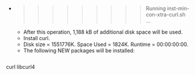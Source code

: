 * >>>>>>>>> Running inst-min-con-xtra-curl.sh ...
  * After this operation, 1,188 kB of additional disk space will be used.
  * Install curl.
  * Disk size = 1551776K. Space Used = 1824K. Runtime = 00:00:00:00.
  * The following NEW packages will be installed:
  ```bash
curl libcurl4
  ```
